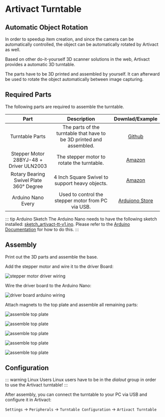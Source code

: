 # Artivact Turntable

## Automatic Object Rotation

In order to speedup item creation, and since the camera can be automatically controlled, the object can be automatically
rotated by Artivact as well.

Based on other do-it-yourself 3D scanner solutions in the web, Artivact provides a automatic 3D turntable.

The parts have to be 3D printed and assembled by yourself. 
It can afterward be used to rotate the object automatically between image capturing.

## Required Parts

The following parts are required to assemble the turntable.

| Part | Description | Downlad/Example |
| :---: | :---: | :---: |
| Turntable Parts | The parts of the turntable that have to be 3D printed and assembled. | [Github](https://github.com/arassec/artivact/blob/main/artivact-tt-v1/artivact-tt-v1.zip) |
| Stepper Motor 28BYJ-48 + Driver ULN2003 | The stepper motor to rotate the turntable. | [Amazon](https://www.amazon.com/-/de/dp/B09QQLMYWP/) |
| Rotary Bearing Swivel Plate 360° Degree | 4 Inch Square Swivel to support heavy objects. | [Amazon](https://www.amazon.com/-/de/dp/B0BPYR1S1Y/) |
| Arduino Nano Every | Used to control the stepper motor from PC via USB. | [Arduiono Store](https://store.arduino.cc/products/arduino-nano-every) |

::: tip Arduino Sketch
The Arduino Nano needs to have the following sketch installed: [sketch_artivact-tt-v1.ino](https://github.com/arassec/artivact/blob/main/artivact-tt-v1/sketch_artivact-tt-v1/sketch_artivact-tt-v1.ino).
Please refer to the [Arduino Documentation](https://docs.arduino.cc/learn/starting-guide/getting-started-arduino/) for how to do this.
:::

## Assembly

Print out the 3D parts and assemble the base.

Add the stepper motor and wire it to the driver Board:

![stepper motor driver wiring](/assets/desktop/models/turntable-driver-wiring.jpg)

Wire the driver board to the Arduino Nano:

![driver board arduino wiring](/assets/desktop/models/turntable-arduino-wiring.jpg)

Attach magnets to the top plate and assemble all remaining parts:

![assemble top plate](/assets/desktop/models/turntable-assembly-zero.jpg)

![assemble top plate](/assets/desktop/models/turntable-assembly-one.jpg)

![assemble top plate](/assets/desktop/models/turntable-assembly-two.jpg)

![assemble top plate](/assets/desktop/models/turntable-assembly-three.jpg)

![assemble top plate](/assets/desktop/models/turntable-assembly-final.jpg)

## Configuration

::: warning Linux Users
Linux users have to be in the *dialout* group in order to use the Artivact turntable!
:::

After assembly, you can connect the turntable to your PC via USB and configure it in Artivact:

``Settings`` -> ``Peripherals`` -> ``Turntable Configuration`` -> ``Artivact Turntable``
